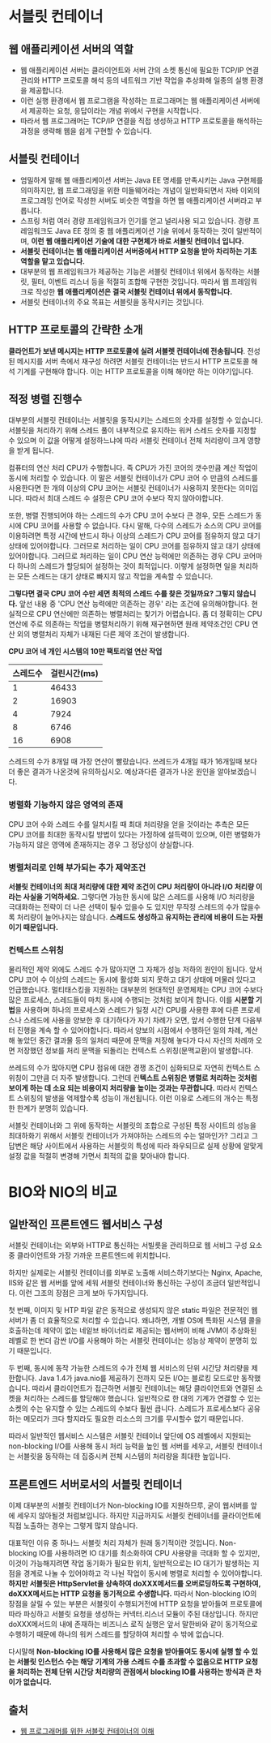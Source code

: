# 서블릿 컨테이너

## 웹 애플리케이션 서버의 역할
* 웹 애플리케이션 서버는 클라이언트와 서버 간의 소켓 통신에 필요한 TCP/IP 연결 관리와 HTTP 프로토콜 해석 등의 네트워크 기반 작업을 추상화해 일종의 실행 환경을 제공합니다.
* 이런 실행 환경에서 웹 프로그램을 작성하는 프로그래머는 웹 애플리케이션 서버에서 제공하는 요청, 응답이라는 개념 위에서 구현을 시작합니다.
* 따라서 웹 프로그래머는 TCP/IP 연결을 직접 생성하고 HTTP 프로토콜을 해석하는 과정을 생략해 웹을 쉽게 구현할 수 있습니다.

## 서블릿 컨테이너
* 엄밀하게 말해 웹 애플리케이션 서버는 Java EE 명세를 만족시키는 Java 구현체를 의미하지만, 웹 프로그래밍을 위한 미들웨어라는 개념이 일반화되면서 자바 이외의 프로그래밍 언어로 작성한 서버도 비슷한 역할을 하면 웹 애플리케이션 서버라고 부릅니다.
* 스프링 처럼 여러 경량 프레임워크가 인기를 얻고 널리사용 되고 있습니다. 경량 프레임워크도 Java EE 정의 중 웹 애플리케이션 기술 위에서 동작하는 것이 일반적이며, **이런 웹 애플리케이션 기술에 대한 구현체가 바로 서블릿 컨테이너 입니다.**
* **서블릿 컨테이너는 웹 애플리케이션 서버중에서 HTTP 요청을 받아 차리하는 기초 역할을 맡고 있습니다.**
* 대부분의 웹 프레임워크가 제공하는 기능은 서블릿 컨테이너 위에서 동작하는 서블릿, 필터, 이벤트 리스너 등을 적절히 조합해 구현한 것입니다. 따라서 웹 프레임워크로 작성한 **웹 애플리케이션은 결국 서블릿 컨테이너 위에서 동작합니다.**
* 서블릿 컨테이너의 주요 목표는 서블릿을 동작시키는 것입니다.

## HTTP 프로토콜의 간략한 소개
**클라언트가 보낸 메시지는 HTTP 프로토콜에 실려 서블렛 컨테이너에 전송됩니다**. 전성된 메시지를 서버 측에서 재구성 하려면 서블릿 컨테이너는 반드시 HTTP 프로토콜 해석 기계를 구현해야 합니다. 이는 HTTP 프로토콜을 이해 해야만 하는 이야기입니다.

## 적정 병렬 진행수

대부분의 서블릿 컨테이너는 서블릿을 동작시키는 스레드의 숫자를 설정할 수 있습니다. 서블릿을 처리하기 위해 스레드 풀이 내부적으로 유지하는 워커 스레드 숫자를 지정할 수 있으며 이 값을 어떻게 설정하느냐에 따라 서블릿 컨테이너 전체 처리량이 크게 영향을 받게 됩니다.

컴퓨터의 연산 처리 CPU가 수행합니다. 즉 CPU가 가진 코어의 갯수만큼 계산 작업이 동시에 처리할 수 있습니다. 이 말은 서블릿 컨테이너가 CPU 코어 수 만큼의 스레드를 사용한다면 한 개의 이상의 CPU 코어는 서블릿 컨테이너가 사용하지 못한다는 의미입니다. 따라서 최대 스레드 수 설정은 CPU 코어 수보다 작지 않아야합니다.

또한, 병렬 진행되어야 하는 스레드의 수가 CPU 코어 수보다 큰 경우, 모든 스레드가 동시에 CPU 코어를 사용할 수 없습니다. 다시 말해, 다수의 스레드가 소스의 CPU 코어를 이용하려면 특정 시간에 반드시 하나 이상의 스레드가 CPU 코어를 점유하지 않고 대기 상태에 있어야합니다. 그러므로 처리하는 일이 CPU 코어를 점유하지 않고 대기 상태에 있어야합니다. 그러므로 처리하는 일이 CPU 연산 능력에만 의존하는 경우 CPU 코어마다 하나의 스레드가 할당되어 설정하는 것이 최적입니다. 이렇게 설정하면 일을 처리하는 모든 스레드는 대기 상태로 빠지지 않고 작업을 계속할 수 있습니다. 

**그렇다면 결국 CPU 코어 수만 세면 최적의 스레드 수를 찾은 것일까요? 그렇지 않습니다.** 앞선 내용 중 'CPU 연산 능력에만 의존하는 경우' 라는 조건에 유의해야합니다. 현실적으로 CPU 연산에만 의존하는 병렬처리는 찾기가 어렵습니다. 좀 더 정확히는 CPU 연산에 주로 의존하는 작업을 병렬처리하기 위해 재구현하면 원래 제약조건인 CPU 연산 외의 병렬처리 자체가 내재된 다른 제약 조건이 발생합니다.

**CPU 코어 네 개인 시스템의 10만 팩토리얼 연산 작업**

스레드수 | 걸린시간(ms)
-----|---------
1    | 46433
2    | 16903
4    | 7924
8    | 6746
16   | 6908

스레드의 수가 8개일 때 가장 연산이 빨랐습니다. 쓰레드가 4개일 때가 16개일때 보다 더 좋은 결과가 나온것에 유의하십시오. 예상과다른 결과가 나온 원인을 알아보겠습니다.

### 병렬화 기능하지 않은 영역의 존재
CPU 코어 수와 스레드 수를 일치시킬 때 최대 처리량을 얻을 것이라는 추측은 모든 CPU 코어를 최대한 동작시킬 방법이 있다는 가정하에 설득력이 있으며, 이런 병렬화가 가능하지 않은 영역에 존재하지는 경우 그 정당성이 상실합니다.

### 병렬처리로 인해 부가되는 추가 제약조건
**서블릿 컨테이너의 최대 처리량에 대한 제약 조건이 CPU 처리량이 아니라 I/O 처리량 이라는 사실을 기억하세요.** 그렇다면 가능한 동시에 많은 스레드를 사용해 I/O 처리량을 극대화하는 전략이 더 나은 선택이 될수 있을수 도 있지만 무작정 스레드의 수가 많을수록 처리량이 늘어나지는 않습니다. **스레드도 생성하고 유지하는 관리에 비용이 드는 자원이기 때문입니다.**

### 컨텍스트 스위칭
물리적인 제약 외에도 스레드 수가 많아지면 그 자체가 성능 저하의 원인이 됩니다. 앞서 CPU 코어 수 이상의 스레드는 동시에 활성화 되지 못하고 대기 상태에 머물러 있다고 언급했습니다. 멀티태스킹을 지원하는 대부분의 현대적인 운영체제는 CPU 코어 수보다 많은 프로세스, 스레드들이 마치 동시에 수행되는 것처럼 보이게 합니다. 이를 **시분할 기법**을 사용하며 하나의 프로세스와 스레드가 일정 시간 CPU를 사용한 후에 다른 프로세스나 스레드에 사용을 양보한 후 대기하다가 자기 차례가 오면, 앞서 수행한 단계 다음부터 진행을 계속 할 수 있어야합니다. 따라서 양보의 시점에서 수행하던 일의 차례, 계산해 놓았던 중간 결과물 등의 일처리 때문에 문맥을 저장해 놓다가 다시 자신의 차례까 오면 저장했던 정보를 처리 문맥을 되돌리는 컨텍스트 스위칭(문맥교환)이 발생합니다.

쓰레드의 수가 많아지면 CPU 점유에 대한 경쟁 조건이 심화되므로 자연히 컨텍스트 스위칭이 그만큼 더 자주 발생합니다. 그런데 컨**텍스트 스위칭은 병렬로 처리하는 것처럼 보이게 하는 데 소요 되는 비용이지 처리량을 높이는 것과는 무관합니다.** 따라서 컨텍스트 스위칭의 발생을 억제할수록 성능이 개선됩니다. 이런 이유로 스레드의 개수는 특정한 한계가 분명히 있습니다.

서블릿 컨테이너와 그 위에 동작하는 서블릿의 조합으로 구성된 특정 사이트의 성능을 최대하화기 위해서 서블릿 컨테이너가 가져야하는 스레드의 수는 얼마인가? 그리고 그 답변은 해당 사이트에서 사용하는 서블릿의 특성에 따라 좌우되므로 실제 상황에 알맞게 설정 값을 적절히 변경해 가면서 최적의 값을 찾아내야 합니다.


# BIO와 NIO의 비교

## 일반적인 프론트엔드 웹서비스 구성
서블릿 컨테이너는 외부와 HTTP로 통신하는 서빌릇을 관리하므로 웹 서비그 구성 요소 중 클라이언트와 가장 가까운 프론트엔드에 위치합니다.

하지만 실제로는 서블릿 컨테이너를 외부로 노출해 서비스하기보다는 Nginx, Apache, IIS와 같은 웹 서버를 앞에 세워 서블릿 컨테이너와 통신하는 구성이 조금더 일반적입니다. 이런 그조의 장점은 크게 보아 두가지입니다.

첫 번째, 이미지 및 HTP 파일 같은 동적으로 생성되지 않은 static 파일은 전문적인 웹 서버가 좀 더 효율적으로 처리할 수 있습니다. 왜냐하면, 개별 OS에 특화된 시스템 콜을 호출하는데 제약이 없는 네잍브 바이너리로 제공되는 웹서버이 비해 JVM이 추상화된 레벨로 한 번더 감싼 I/O를 사용해야 하는 서블릿 컨테이너는 성능상 제약이 분명히 있기 때문입니다.

두 번째, 동시에 동작 가능한 스레드의 수가 전체 웹 서비스의 단위 시간당 처리량을 제한합니다. Java 1.4가 java.nio를 제공하기 전까지 모든 I/O는 블로킹 모드로만 동작했습니다. 따라서 클라이언트가 접근하면 서블릿 컨테이너는 해당 클라이언트와 연결된 소켓을 처리하는 스레드를 할당해야 했습니다. 일반적으로 한 대의 기계가 연결할 수 있는 소켓의 수는 유지할 수 있는 스레드의 수보다 훨씬 큽니다. 스레드가 프로세스보다 공유하는 메모리가 크다 할지라도 필요한 리소스의 크기를 무시할수 없기 때문입니다.

따라서 일반적인 웹서비스 시스템은 서블릿 컨테이너 앞단에 OS 레벨에서 지원되는 non-blocking I/O를 사용해 동시 처리 능력을 높인 웹 서버를 세우고, 서블릿 컨테이너는 서블릿을 동작하는 데 집중시켜 전체 시스템의 처리량을 최대한 높입니다.

## 프론트엔드 서버로서의 서블릿 컨테이너
이제 대부분의 서블릿 컨테이너가 Non-blocking IO를 지원하므루, 굳이 웹서버를 앞에 세우지 않아될것 처럼보입니다. 하지만 지금까지도 서블릿 컨테이너를 클라이언트에 직접 노출하는 경우는 그렇게 많지 않습니다.

대표적인 이유 중 하나느 서블릿 처리 자체가 원래 동기적이란 것입니다. Non-blocking IO를 사용하려면 IO 대기를 최소화하여 CPU 사용량을 극대화 할 수 있지만, 이것이 가능해지려면 작업 동기화가 필요한 위치, 일반적으로는 IO 대기가 발생하는 지점을 경계로 나눌 수 있어야하고 각 나눤 작업이 동시에 병렬로 처리할 수 있어야합니다. **하지만 서블릿은 HttpServlet을 상속하여 doXXX메서드를 오버로딩하도록 구현하여, doXXX메서드는 HTTP 요청을 동기적으로 수생합니다.** 따라서 Non-blocking IO의 장점을 살릴 수 있는 부분은 서블릿이 수행되거전에 HTTP 요청을 받아들여 프로토콜에 따라 파싱하고 서블릿 요청을 생성하는 커넥터.리스너 모듈이 주된 대상입니다. 하지만 doXXX메서드의 내에 존재하는 비즈니스 로직 실행은 앞서 말한바와 같이 동기적으로 수행하기 때문에 하나의 워커 스레드를 할당하여 처리할 수 밖에 없습니다.

다시말해 **Non-blocking IO를 사용해서 많은 요청을 받아들여도 동시에 실행 할 수 있는 서블릿 인스턴스 수는 해당 기계의 가용 스레드 수를 초과할 수 없음으로 HTTP 요청을 처리하는 전체 단위 시간당 처리량의 관점에서 blocking IO를 사용하는 방식과 큰 차이가 없습니다.**



## 출처
* [웹 프로그래머를 위한 서블릿 컨테이너의 이해]()
